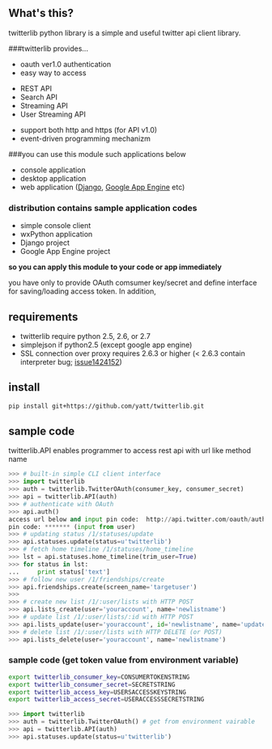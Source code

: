 ## What's this?

twitterlib python library is a simple and useful twitter api client library.

###twitterlib provides...

* oauth ver1.0 authentication
* easy way to access
 - REST API
 - Search API
 - Streaming API
 - User Streaming API
* support both http and https (for API v1.0)
* event-driven programming mechanizm

###you can use this module such applications below

* console application
* desktop application
* web application ([Django](https://www.djangoproject.com/), [Google App Engine](https://appengine.google.com/) etc)

### distribution contains sample application codes

* simple console client
* wxPython application
* Django project
* Google App Engine project

**so you can apply this module to your code or app immediately**

you have only to provide OAuth comsumer key/secret and define interface for saving/loading access token.
In addition, 

## requirements

* twitterlib require python 2.5, 2.6, or 2.7
* simplejson if python2.5 (except google app engine)
* SSL connection over proxy requires 2.6.3 or higher (< 2.6.3 contain interpreter bug; [issue1424152](http://bugs.python.org/issue1424152))


## install

```sh
pip install git+https://github.com/yatt/twitterlib.git
```


## sample code
twitterlib.API enables programmer to access rest api with url like method name
```python
>>> # built-in simple CLI client interface
>>> import twitterlib
>>> auth = twitterlib.TwitterOAuth(consumer_key, consumer_secret)
>>> api = twitterlib.API(auth)
>>> # authenticate with OAuth
>>> api.auth()
access url below and input pin code:  http://api.twitter.com/oauth/authorize?oauth_token=abcdefghijklmnopqrstuvwxyz1234567890
pin code: ******* (input from user)
>>> # updating status /1/statuses/update
>>> api.statuses.update(status=u'twitterlib')
>>> # fetch home timeline /1/statuses/home_timeline
>>> lst = api.statuses.home_timeline(trim_user=True)
>>> for status in lst:
...     print status['text']
>>> # follow new user /1/friendships/create
>>> api.friendships.create(screen_name='targetuser')
>>>
>>> # create new list /1/:user/lists with HTTP POST
>>> api.lists_create(user='youraccount', name='newlistname')
>>> # update list /1/:user/lists/:id with HTTP POST
>>> api.lists_update(user='youraccount', id='newlistname', name='updated name', description='foo bar')
>>> # delete list /1/:user/lists with HTTP DELETE (or POST)
>>> api.lists_delete(user='youraccount', name='newlistname')
```

### sample code (get token value from environment variable)

```bash
export twitterlib_consumer_key=CONSUMERTOKENSTRING
export twitterlib_consumer_secret=SECRETSTRING
export twitterlib_access_key=USERSACCESSKEYSTRING
export twitterlib_access_secret=USERACCESSSECRETSTRING
```

```python
>>> import twitterlib
>>> auth = twitterlib.TwitterOAuth() # get from environment vairable
>>> api = twitterlib.API(auth)
>>> api.statuses.update(status=u'twitterlib')
```

